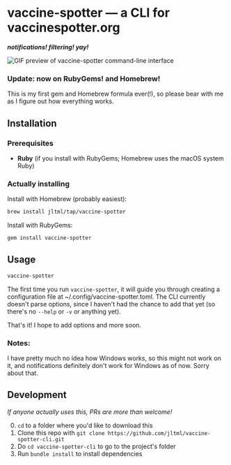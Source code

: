 # vaccine-spotter — a CLI for vaccinespotter.org
***notifications! filtering! yay!***

![GIF preview of vaccine-spotter command-line interface](https://user-images.githubusercontent.com/8261330/114811965-b0a06180-9d74-11eb-8604-0408ca92acfa.gif)

### Update: now on RubyGems! and Homebrew!
This is my first gem and Homebrew formula ever(!), so please bear with me as I figure out how everything works.

## Installation

### Prerequisites
- **Ruby** (if you install with RubyGems; Homebrew uses the macOS system Ruby)

### Actually installing

Install with Homebrew (probably easiest):

```sh
brew install jltml/tap/vaccine-spotter
```

Install with RubyGems:

```sh
gem install vaccine-spotter
```

## Usage

```sh
vaccine-spotter
```

The first time you run `vaccine-spotter`, it will guide you through creating a configuration file at ~/.config/vaccine-spotter.toml. The CLI currently doesn't parse options, since I haven't had the chance to add that yet (so there's no `--help` or `-v` or anything yet).

That's it! I hope to add options and more soon.

### Notes:
I have pretty much no idea how Windows works, so this might not work on it, and notifications definitely don't work for Windows as of now. Sorry about that.

## Development
*If anyone actually uses this, PRs are more than welcome!*

0. `cd` to a folder where you'd like to download this
1. Clone this repo with `git clone https://github.com/jltml/vaccine-spotter-cli.git`
2. Do `cd vaccine-spotter-cli` to go to the project's folder
3. Run `bundle install` to install dependencies

